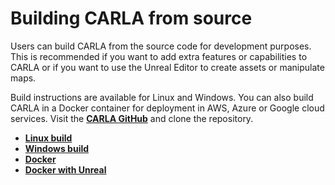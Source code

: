 # Building CARLA from source

Users can build CARLA from the source code for development purposes. This is recommended if you want to add extra features or capabilities to CARLA or if you want to use the Unreal Editor to create assets or manipulate maps. 

Build instructions are available for Linux and Windows. You can also build CARLA in a Docker container for deployment in AWS, Azure or Google cloud services. Visit the [__CARLA GitHub__](https://github.com/carla-simulator/carla) and clone the repository. 

* [__Linux build__](build_linux_ue5.md)  
* [__Windows build__](build_windows_ue5.md)
* [__Docker__](build_docker.md)
* [__Docker with Unreal__](build_docker_unreal.md) 
 
